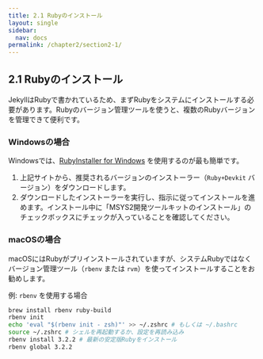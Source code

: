 ```yaml
---
title: 2.1 Rubyのインストール
layout: single
sidebar:
  nav: docs
permalink: /chapter2/section2-1/
---
```


## 2.1 Rubyのインストール

JekyllはRubyで書かれているため、まずRubyをシステムにインストールする必要があります。Rubyのバージョン管理ツールを使うと、複数のRubyバージョンを管理できて便利です。

### Windowsの場合

Windowsでは、[RubyInstaller for Windows](https://rubyinstaller.org/) を使用するのが最も簡単です。

1.  上記サイトから、推奨されるバージョンのインストーラー（`Ruby+Devkit` バージョン）をダウンロードします。
2.  ダウンロードしたインストーラーを実行し、指示に従ってインストールを進めます。インストール中に「MSYS2開発ツールキットのインストール」のチェックボックスにチェックが入っていることを確認してください。

### macOSの場合

macOSにはRubyがプリインストールされていますが、システムRubyではなくバージョン管理ツール（`rbenv` または `rvm`）を使ってインストールすることをお勧めします。

例: `rbenv` を使用する場合

```bash
brew install rbenv ruby-build
rbenv init
echo 'eval "$(rbenv init - zsh)"' >> ~/.zshrc # もしくは ~/.bashrc
source ~/.zshrc # シェルを再起動するか、設定を再読み込み
rbenv install 3.2.2 # 最新の安定版Rubyをインストール
rbenv global 3.2.2